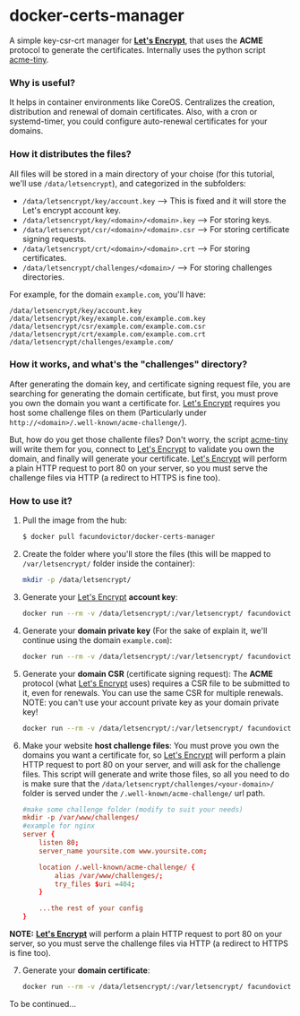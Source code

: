 # docker-certs-manager
A simple key-csr-crt manager for [**Let's Encrypt**](https://letsencrypt.org/), that uses the **ACME** protocol to generate the certificates. Internally uses the python script [acme-tiny](https://github.com/diafygi/acme-tiny).

### Why is useful?
It helps in container environments like CoreOS. Centralizes the creation, distribution and renewal of domain certificates. Also, with a cron or systemd-timer, you could configure auto-renewal certificates for your domains.

### How it distributes the files?
All files will be stored in a main directory of your choise (for this tutorial, we'll use `/data/letsencrypt`), and categorized in the subfolders:

  - `/data/letsencrypt/key/account.key`             --> This is fixed and it will store the Let's encrypt account key.
  - `/data/letsencrypt/key/<domain>/<domain>.key`   --> For storing keys.
  - `/data/letsencrypt/csr/<domain>/<domain>.csr`   --> For storing certificate signing requests.
  - `/data/letsencrypt/crt/<domain>/<domain>.crt`   --> For storing certificates.
  - `/data/letsencrypt/challenges/<domain>/`        --> For storing challenges directories.

For example, for the domain `example.com`, you'll have:

    /data/letsencrypt/key/account.key
    /data/letsencrypt/key/example.com/example.com.key
    /data/letsencrypt/csr/example.com/example.com.csr
    /data/letsencrypt/crt/example.com/example.com.crt
    /data/letsencrypt/challenges/example.com/

### How it works, and what's the "challenges" directory?
After generating the domain key, and certificate signing request file, you are searching for generating the domain certificate, but first, you must prove you own the domain you want a certificate for. [Let's Encrypt](https://letsencrypt.org/) requires you host some challenge files on them (Particularly under `http://<domain>/.well-known/acme-challenge/`).

But, how do you get those challente files? Don't worry, the script [acme-tiny](https://github.com/diafygi/acme-tiny) will write them for you, connect to [Let's Encrypt](https://letsencrypt.org/) to validate you own the domain, and finally will generate your certificate. [Let's Encrypt](https://letsencrypt.org/) will perform a plain HTTP request to port 80 on your server, so you must serve the challenge files via HTTP (a redirect to HTTPS is fine too).

### How to use it?

1. Pull the image from the hub:

    ```sh
    $ docker pull facundovictor/docker-certs-manager

    ```

2. Create the folder where you'll store the files (this will be mapped to `/var/letsencrypt/` folder inside the container):

    ```sh
    mkdir -p /data/letsencrypt/
    ```

3. Generate your [Let's Encrypt](https://letsencrypt.org/) **account key**:

    ```sh
    docker run --rm -v /data/letsencrypt/:/var/letsencrypt/ facundovictor/docker-certs-manager ./manage_certs.sh generate_key account
    ```

4. Generate your **domain private key** (For the sake of explain it, we'll continue using the domain `example.com`):

    ```sh
    docker run --rm -v /data/letsencrypt/:/var/letsencrypt/ facundovictor/docker-certs-manager ./manage_certs.sh generate_key domain example.com
    ```

5. Generate your **domain CSR** (certificate signing request): The **ACME** protocol (what [Let's Encrypt](https://letsencrypt.org/) uses) requires a CSR file to be submitted to it, even for renewals. You can use the same CSR for multiple renewals. NOTE: you can't use your account private key as your domain private key!

    ```sh
    docker run --rm -v /data/letsencrypt/:/var/letsencrypt/ facundovictor/docker-certs-manager ./manage_certs.sh generate_csr domain example.com
    ```

6. Make your website **host challenge files**: You must prove you own the domains you want a certificate for, so [Let's Encrypt](https://letsencrypt.org/) will perform a plain HTTP request to port 80 on your server, and will ask for the challenge files. This script will generate and write those files, so all you need to do is make sure that the `/data/letsencrypt/challenges/<your-domain>/` folder is served under the `/.well-known/acme-challenge/` url path.

    ```conf
    #make some challenge folder (modify to suit your needs)
    mkdir -p /var/www/challenges/
    #example for nginx
    server {
        listen 80;
        server_name yoursite.com www.yoursite.com;

        location /.well-known/acme-challenge/ {
            alias /var/www/challenges/;
            try_files $uri =404;
        }

        ...the rest of your config
    }
    ```

  **NOTE:** [**Let's Encrypt**](https://letsencrypt.org/) will perform a plain HTTP request to port 80 on your server, so you must serve the challenge files via HTTP (a redirect to HTTPS is fine too).

7. Generate your **domain certificate**:

    ```sh
    docker run --rm -v /data/letsencrypt/:/var/letsencrypt/ facundovictor/docker-certs-manager ./manage_certs.sh generate_crt domain example.com
    ```

To be continued...
